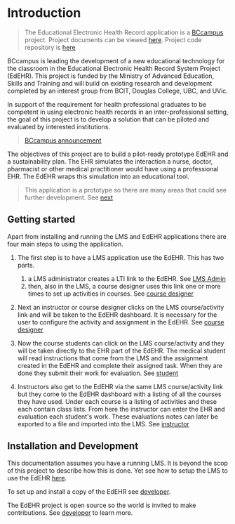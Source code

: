 # Introduction 
> The Educational Electronic Health Record application is a [BCcampus](https://bccampus.ca) project.  Project documents can be viewed [here](https://bryan-gilbert.github.io/edehr/). Project code repository is [here](https://github.com/BCcampus/edehr)

BCcampus is leading the development of a new educational technology for the classroom in the Educational Electronic Health 
Record System Project (EdEHR). This project is funded by the Ministry of Advanced Education, Skills and Training and 
will build on existing research and development completed by an interest group from BCIT, Douglas College, UBC, and UVic.

In support of the requirement for health professional graduates to be competent in using electronic health records in 
an inter-professional setting, the goal of this project is to develop a solution that can be piloted and evaluated by interested institutions.

> [BCcampus announcement](https://bccampus.ca/2018/01/23/bccampus-launches-the-educational-electronic-health-record-system-project-in-b-c/)

The objectives of this project are to build a pilot-ready prototype EdEHR and a sustainability plan. The EHR simulates the interaction a nurse, doctor, pharmacist or other medical practitioner would have using a professional EHR. The EdEHR wraps this simulation into an educational tool.

> This application is a prototype so there are many areas that could see further development. See [next](/whats-next.md) 

## Getting started

Apart from installing and running the LMS and EdEHR applications there are four main steps to using the application.

1. The first step is to have a LMS application use the EdEHR. This has two parts.  
    1. a LMS administrator creates a LTI link to the EdEHR. See [LMS Admin](/lms-admin/) 
    1. then, also in the LMS, a course designer uses this link one or more times to set up activities in courses. See [course designer](/course-designer)

2. Next an instructor or course designer clicks on the LMS course/activity link and will be taken to the EdEHR dashboard. It is necessary for the user to configure the activity and assignment in the EdEHR. See [course designer](/course/designer/)

3. Now the course students can click on the LMS course/activity and they will be taken directly to the EHR part of the EdEHR. The medical student will read instructions that come from the LMS and the assignment created in the EdEHR and complete their assigned task.  When they are done they submit their work for evaluation. See [student](/student/)

4. Instructors also get to the EdEHR via the same LMS course/activity link but they come to the EdEHR dashboard with a listing of all the courses they have used. Under each course is a listing of activities and these each contain class lists. From here the instructor can enter the EHR and evaluation each student's work.  These evaluations notes can later be exported to a file and imported into the LMS. See [instructor](/instructor/)


## Installation and Development

This documentation assumes you have a running LMS. It is beyond the scop of this project to describe how this is done. Yet see how to setup the LMS to use the EdEHR [here](/lms-admin/).

To set up and install a copy of the EdEHR see [developer](/developer/).

The EdEHR project is open source so the world is invited to make contributions. See [developer](/developer/) to learn more.

